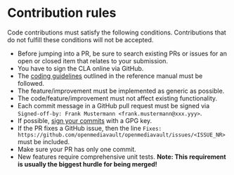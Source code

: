 # Contribution rules

Code contributions must satisfy the following conditions. Contributions that do not fulfill these conditions will not be accepted.

- Before jumping into a PR, be sure to search existing PRs or issues for an open or closed item that relates to your submission.
- You have to sign the CLA online via GitHub.
- The [coding guidelines][1] outlined in the reference manual must be followed.
- The feature/improvement must be implemented as generic as possible.
- The code/feature/improvement must not affect existing functionality.
- Each commit message in a GitHub pull request must be signed via `Signed-off-by: Frank Mustermann <frank.mustermann@xxx.yyy>`.
- If possible, [sign your commits][2] with a GPG key.
- If the PR fixes a GitHub issue, then the line `Fixes: https://github.com/openmediavault/openmediavault/issues/<ISSUE_NR>` must be included.
- Make sure your PR has only one commit.
- New features require comprehensive unit tests.
  **Note: This requirement is usually the biggest hurdle for being merged!**

[1]: https://docs.openmediavault.org/en/stable/development/coding_guideline.html
[2]: https://docs.github.com/en/authentication/managing-commit-signature-verification/signing-commits
